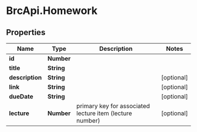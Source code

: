 # BrcApi.Homework

## Properties
Name | Type | Description | Notes
------------ | ------------- | ------------- | -------------
**id** | **Number** |  | 
**title** | **String** |  | 
**description** | **String** |  | [optional] 
**link** | **String** |  | [optional] 
**dueDate** | **String** |  | [optional] 
**lecture** | **Number** | primary key for associated lecture item (lecture number) | [optional] 


